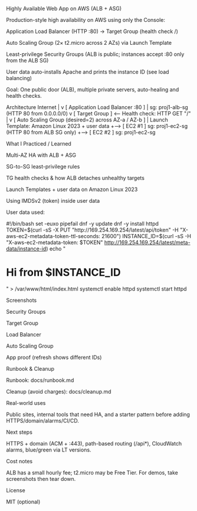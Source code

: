 Highly Available Web App on AWS (ALB + ASG)

Production-style high availability on AWS using only the Console:

Application Load Balancer (HTTP :80) → Target Group (health check /)

Auto Scaling Group (2× t2.micro across 2 AZs) via Launch Template

Least-privilege Security Groups (ALB is public; instances accept :80 only from the ALB SG)

User data auto-installs Apache and prints the instance ID (see load balancing)

Goal: One public door (ALB), multiple private servers, auto-healing and health checks.

Architecture
Internet
   |
   v
[ Application Load Balancer :80 ]
   |  sg: proj1-alb-sg (HTTP 80 from 0.0.0.0/0)
   v
[ Target Group ]  <-- Health check: HTTP GET "/"
   |
   v
[ Auto Scaling Group (desired=2) across AZ-a / AZ-b ]
   |   Launch Template: Amazon Linux 2023 + user data
   +--> [ EC2 #1 ]  sg: proj1-ec2-sg (HTTP 80 from ALB SG only)
   +--> [ EC2 #2 ]  sg: proj1-ec2-sg

What I Practiced / Learned

Multi-AZ HA with ALB + ASG

SG-to-SG least-privilege rules

TG health checks & how ALB detaches unhealthy targets

Launch Templates + user data on Amazon Linux 2023

Using IMDSv2 (token) inside user data

User data used:

#!/bin/bash
set -euxo pipefail
dnf -y update
dnf -y install httpd
TOKEN=$(curl -sS -X PUT "http://169.254.169.254/latest/api/token" -H "X-aws-ec2-metadata-token-ttl-seconds: 21600")
INSTANCE_ID=$(curl -sS -H "X-aws-ec2-metadata-token: $TOKEN" http://169.254.169.254/latest/meta-data/instance-id)
echo "<h1>Hi from $INSTANCE_ID</h1>" > /var/www/html/index.html
systemctl enable httpd
systemctl start httpd

Screenshots

Security Groups




Target Group




Load Balancer




Auto Scaling Group




App proof (refresh shows different IDs)




Runbook & Cleanup

Runbook: docs/runbook.md

Cleanup (avoid charges): docs/cleanup.md

Real-world uses

Public sites, internal tools that need HA, and a starter pattern before adding HTTPS/domain/alarms/CI/CD.

Next steps

HTTPS + domain (ACM + :443), path-based routing (/api*), CloudWatch alarms, blue/green via LT versions.

Cost notes

ALB has a small hourly fee; t2.micro may be Free Tier. For demos, take screenshots then tear down.

License

MIT (optional)
